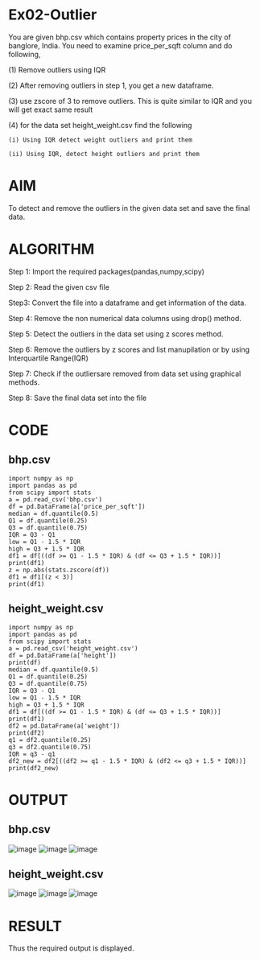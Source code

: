 # Ex02-Outlier

You are given bhp.csv which contains property prices in the city of banglore, India. You need to examine price_per_sqft column and do following,

(1) Remove outliers using IQR 

(2) After removing outliers in step 1, you get a new dataframe.

(3) use zscore of 3 to remove outliers. This is quite similar to IQR and you will get exact same result

(4) for the data set height_weight.csv find the following

    (i) Using IQR detect weight outliers and print them

    (ii) Using IQR, detect height outliers and print them
# AIM
To detect and remove the outliers in the given data set and save the final data.
# ALGORITHM
Step 1: Import the required packages(pandas,numpy,scipy)

Step 2: Read the given csv file

Step3: Convert the file into a dataframe and get information of the data.

Step 4: Remove the non numerical data columns using drop() method.

Step 5: Detect the outliers in the data set using z scores method.

Step 6: Remove the outliers by z scores and list manupilation or by using Interquartile Range(IQR)

Step 7: Check if the outliersare removed from data set using graphical methods.

Step 8: Save the final data set into the file

# CODE
## bhp.csv
```
import numpy as np
import pandas as pd
from scipy import stats
a = pd.read_csv('bhp.csv')
df = pd.DataFrame(a['price_per_sqft'])
median = df.quantile(0.5)
Q1 = df.quantile(0.25)
Q3 = df.quantile(0.75)
IQR = Q3 - Q1
low = Q1 - 1.5 * IQR
high = Q3 + 1.5 * IQR
df1 = df[((df >= Q1 - 1.5 * IQR) & (df <= Q3 + 1.5 * IQR))]
print(df1)
z = np.abs(stats.zscore(df))
df1 = df1[(z < 3)]
print(df1)
```

## height_weight.csv
```
import numpy as np
import pandas as pd
from scipy import stats
a = pd.read_csv('height_weight.csv')
df = pd.DataFrame(a['height'])
print(df)
median = df.quantile(0.5)
Q1 = df.quantile(0.25)
Q3 = df.quantile(0.75)
IQR = Q3 - Q1
low = Q1 - 1.5 * IQR
high = Q3 + 1.5 * IQR
df1 = df[((df >= Q1 - 1.5 * IQR) & (df <= Q3 + 1.5 * IQR))]
print(df1)
df2 = pd.DataFrame(a['weight'])
print(df2)
q1 = df2.quantile(0.25)
q3 = df2.quantile(0.75)
IQR = q3 - q1
df2_new = df2[((df2 >= q1 - 1.5 * IQR) & (df2 <= q3 + 1.5 * IQR))]
print(df2_new)
```

# OUTPUT
## bhp.csv
![image](https://user-images.githubusercontent.com/119558093/229703367-2cca41f4-6a17-49a3-9aa6-124eea10932d.png)
![image](https://user-images.githubusercontent.com/119558093/229703436-84972743-be2f-43ab-b79a-bb374c7d3b1a.png)
![image](https://user-images.githubusercontent.com/119558093/229703551-73e26b14-bdfb-4fd9-b5c6-b142091e5dad.png)

## height_weight.csv
![image](https://user-images.githubusercontent.com/119558093/229703816-852df5ae-e520-46e6-9f50-850063cfe3b4.png)
![image](https://user-images.githubusercontent.com/119558093/229703883-fbd4a24a-0b4b-4af4-a496-4e3b6ca85fca.png)
![image](https://user-images.githubusercontent.com/119558093/229704000-fb2eb55b-4e0f-4cd3-a11b-3c0b6d414ef9.png)

# RESULT
Thus the required output is displayed.











